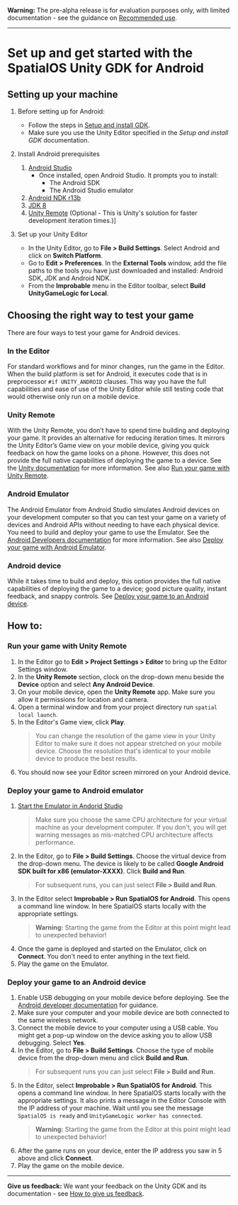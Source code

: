 **Warning:** The pre-alpha release is for evaluation purposes only, with limited documentation - see the guidance on [Recommended use](../README.md#recommended-use).

-----

# Set up and get started with the SpatialOS Unity GDK for Android

## Setting up your machine

1. Before setting up for Android:
    * Follow the steps in [Setup and install GDK](https://github.com/spatialos/UnityGDK/blob/master/docs/setup-and-installing.md). 
    * Make sure you use the Unity Editor specified in the *Setup and install GDK* documentation.

2. Install Android prerequisites
    1. [Android Studio](https://developer.android.com/studio/)
        * Once installed, open Android Studio. It prompts you to install:
            * The Android SDK
            * The Android Studio emulator
    2. [Android NDK r13b](https://developer.android.com/ndk/downloads/older_releases)
    3. [JDK 8](http://www.oracle.com/technetwork/java/javase/downloads/jdk8-downloads-2133151.html)
    4. [Unity Remote](https://play.google.com/store/apps/details?id=com.unity3d.genericremote) (Optional - This is Unity's solution for faster development iteration times.)]

3. Set up your Unity Editor
    * In the Unity Editor, go to **File > Build Settings**. Select Android and click on **Switch Platform**.
    * Go to **Edit > Preferences**. In the **External Tools** window, add the file paths to the tools you have just downloaded and installed: Android SDK, JDK and Android NDK.
    * From the **Improbable** menu in the Editor toolbar, select **Build UnityGameLogic for Local**.


## Choosing the right way to test your game

There are four ways to test your game for Android devices.

### In the Editor
For standard workflows and for minor changes, run the game in the Editor. When the build platform is set for Android, it executes code that is in preprocessor `#if UNITY_ANDROID` clauses. This way you have the full capabilities and ease of use of the Unity Editor while still testing code that would otherwise only run on a mobile device.  

### Unity Remote
With the Unity Remote, you don’t have to spend time building and deploying your game. It provides an alternative for reducing iteration times. It mirrors the Unity Editor’s Game view on your mobile device, giving you quick feedback on how the game looks on a phone. However, this does not provide the full native capabilities of deploying the game to a device. 
See the [Unity documentation](https://docs.unity3d.com/Manual/UnityRemote5.html) for more information. See also [Run your game with Unity Remote](#run-your-game-with-unity-remote).

### Android Emulator
The Android Emulator from Android Studio simulates Android devices on your development computer so that you can test your game on a variety of devices and Android APIs without needing to have each physical device. You need to build and deploy your game to use the Emulator.
See the [Android Developers documentation](https://developer.android.com/studio/run/emulator) for more information. See also [Deploy your game with Android Emulator](#deploy-your-game-to-android-emulator).

### Android device
While it takes time to build and deploy, this option provides the full native capabilities of deploying the game to a device; good picture quality, instant feedback, and snappy controls. 
See [Deploy your game to an Android device](#deploy-your-game-to-an-android-device).

## How to:

### Run your game with Unity Remote

1. In the Editor go to **Edit > Project Settings > Editor** to bring up the Editor Settings window.
2. In the **Unity Remote** section, clock on the drop-down menu beside the **Device** option and select **Any Android Device**.
3. On your mobile device, open the **Unity Remote** app. Make sure you allow it permissions for location and camera.
4. Open a terminal window and from your project directory run `spatial local launch`.
5. In the Editor's Game view, click **Play**. 
    > You can change the resolution of the game view in your Unity Editor to make sure it does not appear stretched on your mobile device. Choose the resolution that's identical to your mobile device to produce the best results.
6. You should now see your Editor screen mirrored on your Android device.

### Deploy your game to Android emulator

1. [Start the Emulator in Andorid Studio](https://developer.android.com/studio/run/managing-avds)
    > Make sure you choose the same CPU architecture for your virtual machine as your development computer. If you don't, you will get warning messages as mis-matched CPU architecture affects performance.
2. In the Editor, go to **File > Build Settings**. Choose the virtual device from the drop-down menu. The device is likely to be called **Google Android SDK built for x86 (emulator-XXXX)**. Click **Build and Run**. 
    > For subsequent runs, you can just select **File > Build and Run**.
3. In the Editor select **Improbable > Run SpatialOS for Android**. This opens a command line window. In here SpatialOS starts locally with the appropriate settings.
    > **Warning:** Starting the game from the Editor at this point might lead to unexpected behavior!
4. Once the game is deployed and started on the Emulator, click on **Connect**. You don't need to enter anything in the text field.
5. Play the game on the Emulator.

### Deploy your game to an Android device

1. Enable USB debugging on your mobile device before deploying. See the [Android developer documentation](https://developer.android.com/studio/debug/dev-options#enable) for guidance.
2. Make sure your computer and your mobile device are both connected to the same wireless network.
3. Connect the mobile device to your computer using a USB cable. You might get a pop-up window on the device asking you to allow USB debugging. Select **Yes**.
4. In the Editor, go to **File > Build Settings**. Choose the type of mobile device from the drop-down menu and click **Build and Run**.
    > For subsequent runs you can just select **File > Build and Run**.
5. In the Editor, select **Improbable > Run SpatialOS for Android**. This opens a command line window. In here SpatialOS starts locally with the appropriate settings. It also prints a message in the Editor Console with the IP address of your machine. Wait until you see the message `SpatialOS is ready` and `UnityGameLogic worker has connected`.
    > **Warning:** Starting the game from the Editor at this point might lead to unexpected behavior!
6. After the game runs on your device, enter the IP address you saw in 5 above and click **Connect**.
7. Play the game on the mobile device.

----
**Give us feedback:** We want your feedback on the Unity GDK and its documentation  - see [How to give us feedback](../README.md#give-us-feedback).